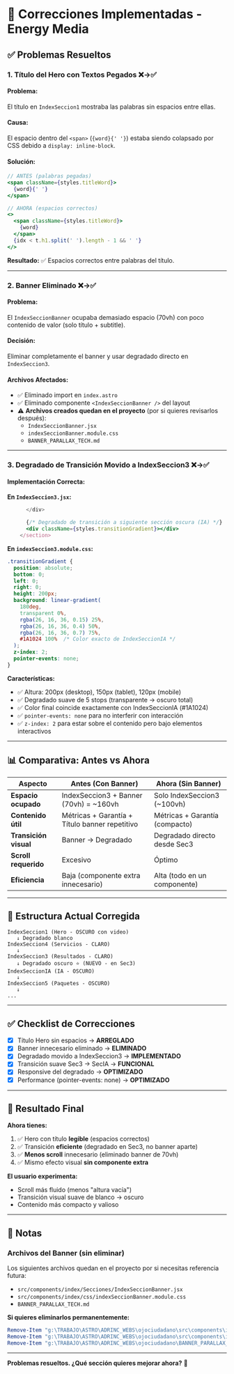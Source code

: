 # 🔧 Correcciones Implementadas - Energy Media

## ✅ Problemas Resueltos

### **1. Título del Hero con Textos Pegados** ❌→✅

#### **Problema:**
El título en `IndexSeccion1` mostraba las palabras sin espacios entre ellas.

#### **Causa:**
El espacio dentro del `<span>` (`{word}{' '}`) estaba siendo colapsado por CSS debido a `display: inline-block`.

#### **Solución:**
```jsx
// ANTES (palabras pegadas)
<span className={styles.titleWord}>
  {word}{' '}
</span>

// AHORA (espacios correctos)
<>
  <span className={styles.titleWord}>
    {word}
  </span>
  {idx < t.h1.split(' ').length - 1 && ' '}
</>
```

**Resultado:** ✅ Espacios correctos entre palabras del título.

---

### **2. Banner Eliminado** ❌→✅

#### **Problema:**
El `IndexSeccionBanner` ocupaba demasiado espacio (70vh) con poco contenido de valor (solo título + subtitle).

#### **Decisión:**
Eliminar completamente el banner y usar degradado directo en `IndexSeccion3`.

#### **Archivos Afectados:**
- ✅ Eliminado import en `index.astro`
- ✅ Eliminado componente `<IndexSeccionBanner />` del layout
- ⚠️ **Archivos creados quedan en el proyecto** (por si quieres revisarlos después):
  - `IndexSeccionBanner.jsx`
  - `indexSeccionBanner.module.css`
  - `BANNER_PARALLAX_TECH.md`

---

### **3. Degradado de Transición Movido a IndexSeccion3** ❌→✅

#### **Implementación Correcta:**

**En `IndexSeccion3.jsx`:**
```jsx
      </div>

      {/* Degradado de transición a siguiente sección oscura (IA) */}
      <div className={styles.transitionGradient}></div>
    </section>
```

**En `indexSeccion3.module.css`:**
```css
.transitionGradient {
  position: absolute;
  bottom: 0;
  left: 0;
  right: 0;
  height: 200px;
  background: linear-gradient(
    180deg,
    transparent 0%,
    rgba(26, 16, 36, 0.15) 25%,
    rgba(26, 16, 36, 0.4) 50%,
    rgba(26, 16, 36, 0.7) 75%,
    #1A1024 100%  /* Color exacto de IndexSeccionIA */
  );
  z-index: 2;
  pointer-events: none;
}
```

**Características:**
- ✅ Altura: 200px (desktop), 150px (tablet), 120px (mobile)
- ✅ Degradado suave de 5 stops (transparente → oscuro total)
- ✅ Color final coincide exactamente con IndexSeccionIA (#1A1024)
- ✅ `pointer-events: none` para no interferir con interacción
- ✅ `z-index: 2` para estar sobre el contenido pero bajo elementos interactivos

---

## 📊 Comparativa: Antes vs Ahora

| Aspecto | Antes (Con Banner) | Ahora (Sin Banner) |
|---------|-------------------|-------------------|
| **Espacio ocupado** | IndexSeccion3 + Banner (70vh) = ~160vh | Solo IndexSeccion3 (~100vh) |
| **Contenido útil** | Métricas + Garantía + Título banner repetitivo | Métricas + Garantía (compacto) |
| **Transición visual** | Banner → Degradado | Degradado directo desde Sec3 |
| **Scroll requerido** | Excesivo | Óptimo |
| **Eficiencia** | Baja (componente extra innecesario) | Alta (todo en un componente) |

---

## 🎯 Estructura Actual Corregida

```
IndexSeccion1 (Hero - OSCURO con video)
   ↓ Degradado blanco
IndexSeccion4 (Servicios - CLARO)
   ↓
IndexSeccion3 (Resultados - CLARO)
   ↓ Degradado oscuro ⭐ (NUEVO - en Sec3)
IndexSeccionIA (IA - OSCURO)
   ↓
IndexSeccion5 (Paquetes - OSCURO)
   ↓
...
```

---

## ✅ Checklist de Correcciones

- [x] Título Hero sin espacios → **ARREGLADO**
- [x] Banner innecesario eliminado → **ELIMINADO**
- [x] Degradado movido a IndexSeccion3 → **IMPLEMENTADO**
- [x] Transición suave Sec3 → SecIA → **FUNCIONAL**
- [x] Responsive del degradado → **OPTIMIZADO**
- [x] Performance (pointer-events: none) → **OPTIMIZADO**

---

## 🚀 Resultado Final

**Ahora tienes:**
1. ✅ Hero con título **legible** (espacios correctos)
2. ✅ Transición **eficiente** (degradado en Sec3, no banner aparte)
3. ✅ **Menos scroll** innecesario (eliminado banner de 70vh)
4. ✅ Mismo efecto visual **sin componente extra**

**El usuario experimenta:**
- Scroll más fluido (menos "altura vacía")
- Transición visual suave de blanco → oscuro
- Contenido más compacto y valioso

---

## 📝 Notas

### **Archivos del Banner (sin eliminar)**
Los siguientes archivos quedan en el proyecto por si necesitas referencia futura:
- `src/components/index/Secciones/IndexSeccionBanner.jsx`
- `src/components/index/css/indexSeccionBanner.module.css`
- `BANNER_PARALLAX_TECH.md`

**Si quieres eliminarlos permanentemente:**
```powershell
Remove-Item "g:\TRABAJO\ASTRO\ADRINC_WEBS\ojociudadano\src\components\index\Secciones\IndexSeccionBanner.jsx"
Remove-Item "g:\TRABAJO\ASTRO\ADRINC_WEBS\ojociudadano\src\components\index\css\indexSeccionBanner.module.css"
Remove-Item "g:\TRABAJO\ASTRO\ADRINC_WEBS\ojociudadano\BANNER_PARALLAX_TECH.md"
```

---

**Problemas resueltos. ¿Qué sección quieres mejorar ahora?** 🚀
